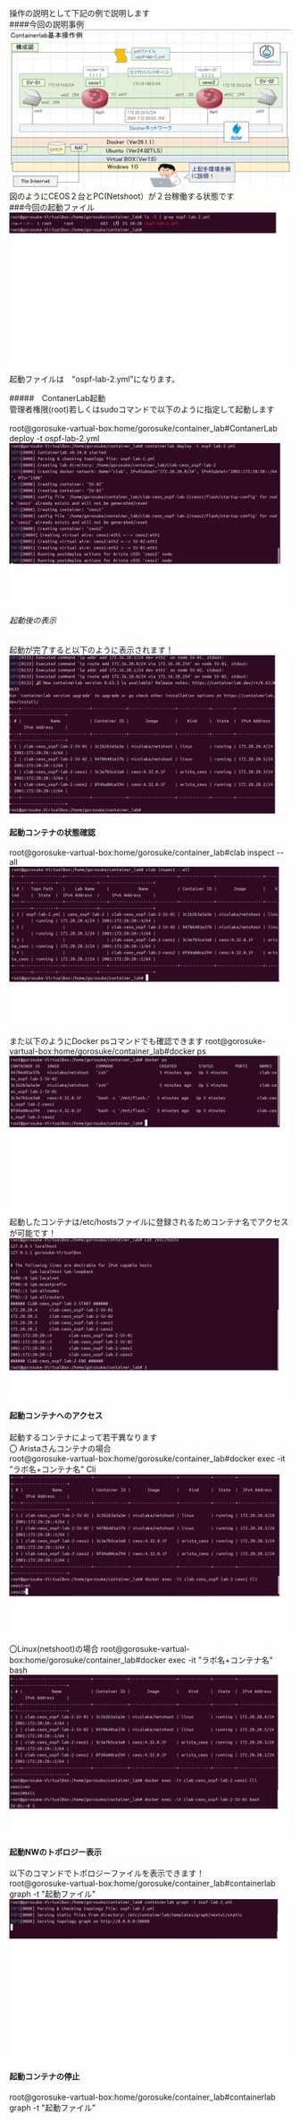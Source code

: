操作の説明として下記の例で説明します<br>
####今回の説明事例<br>
  ![Diagram](./images/ContanerLab-basic-operation/1.jpg)<br>
  図のようにCEOS２台とPC(Netshoot）が２台稼働する状態です<br>
###今回の起動ファイル<br>
 ![Diagram](./images/ContanerLab-basic-operation/2.jpg)<br>
起動ファイルは　"ospf-lab-2.yml”になります。<br>


#####　ContanerLab起動<br>
管理者権限(root)若しくはsudoコマンドで以下のように指定して起動します<br>

root@gorosuke-vartual-box:home/gorosuke/container_lab#ContanerLab　deploy -t ospf-lab-2.yml<br>
![Diagram](./images/ContanerLab-basic-operation/3.jpg)<br>

 ###### 起動後の表示<br>
 起動が完了すると以下のように表示されます！
![Diagram](./images/ContanerLab-basic-operation/4.jpg)<br>

#### 起動コンテナの状態確認<br>
root@gorosuke-vartual-box:home/gorosuke/container_lab#clab inspect --all<br>
![Diagram](./images/ContanerLab-basic-operation/5.jpg)<br>

また以下のようにDocker psコマンドでも確認できます
root@gorosuke-vartual-box:home/gorosuke/container_lab#docker ps<br>
![Diagram](./images/ContanerLab-basic-operation/6.jpg)<br>
起動したコンテナは/etc/hostsファイルに登録されるためコンテナ名でアクセスが可能です！<br>
![Diagram](./images/ContanerLab-basic-operation/7.jpg)<br>

#### 起動コンテナへのアクセス<br>
起動するコンテナによって若干異なります<br>
〇 Aristaさんコンテナの場合<br>
root@gorosuke-vartual-box:home/gorosuke/container_lab#docker exec -it ”ラボ名+コンテナ名" Cli<br>
![Diagram](./images/ContanerLab-basic-operation/8.jpg)<br>

〇Linux(netshoot)の場合
 root@gorosuke-vartual-box:home/gorosuke/container_lab#docker exec -it ”ラボ名+コンテナ名" bash<br>
![Diagram](./images/ContanerLab-basic-operation/9.jpg)<br>

#### 起動NWのトポロジー表示<br>
以下のコマンドでトポロジーファイルを表示できます！<br>
 root@gorosuke-vartual-box:home/gorosuke/container_lab#containerlab graph -t  "起動ファイル" <br>
![Diagram](./images/ContanerLab-basic-operation/10.jpg)<br>

#### 起動コンテナの停止<br>
 root@gorosuke-vartual-box:home/gorosuke/container_lab#containerlab graph -t  "起動ファイル" <br>

